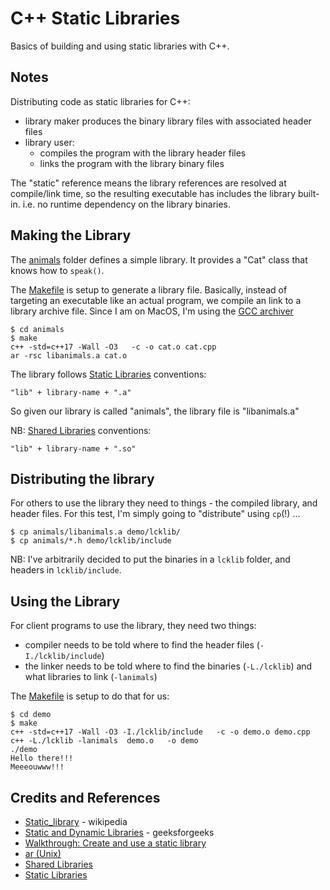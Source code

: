 # C++ Static Libraries

Basics of building and using static libraries with C++.

## Notes

Distributing code as static libraries for C++:

* library maker produces the binary library files with associated header files
* library user:
  * compiles the program with the library header files
  * links the program with the library binary files

The "static" reference means the library references are resolved at compile/link time, so the resulting executable has
includes the library built-in. i.e. no runtime dependency on the library binaries.

## Making the Library

The [animals](./animals) folder defines a simple library. It provides a "Cat" class that knows how to `speak()`.

The [Makefile](./demo/Makefile) is setup to generate a library file.
Basically, instead of targeting an executable like an actual program, we compile an link to a library archive file.
Since I am on MacOS, I'm using the [GCC archiver](https://en.wikipedia.org/wiki/Ar_(Unix))

    $ cd animals
    $ make
    c++ -std=c++17 -Wall -O3   -c -o cat.o cat.cpp
    ar -rsc libanimals.a cat.o

The library follows [Static Libraries](https://tldp.org/HOWTO/Program-Library-HOWTO/static-libraries.html) conventions:

    "lib" + library-name + ".a"

So given our library is called "animals", the library file is "libanimals.a"

NB: [Shared Libraries](https://tldp.org/HOWTO/Program-Library-HOWTO/shared-libraries.html) conventions:

    "lib" + library-name + ".so"


## Distributing the library

For others to use the library they need to things - the compiled library, and header files.
For this test, I'm simply going to "distribute" using `cp`(!) ...

    $ cp animals/libanimals.a demo/lcklib/
    $ cp animals/*.h demo/lcklib/include

NB: I've arbitrarily decided to put the binaries in a `lcklib` folder, and headers in `lcklib/include`.

## Using the Library

For client programs to use the library, they need two things:

* compiler needs to be told where to find the header files (`-I./lcklib/include`)
* the linker needs to be told where to find the binaries (`-L./lcklib`) and what libraries to link (`-lanimals`)

The [Makefile](./demo/Makefile) is setup to do that for us:

    $ cd demo
    $ make
    c++ -std=c++17 -Wall -O3 -I./lcklib/include   -c -o demo.o demo.cpp
    c++ -L./lcklib -lanimals  demo.o   -o demo
    ./demo
    Hello there!!!
    Meeeouwww!!!

## Credits and References

* [Static_library](https://en.wikipedia.org/wiki/Static_library) - wikipedia
* [Static and Dynamic Libraries](https://www.geeksforgeeks.org/static-vs-dynamic-libraries/) - geeksforgeeks
* [Walkthrough: Create and use a static library](https://docs.microsoft.com/en-us/cpp/build/walkthrough-creating-and-using-a-static-library-cpp?view=msvc-170)
* [ar (Unix)](https://en.wikipedia.org/wiki/Ar_(Unix))
* [Shared Libraries](https://tldp.org/HOWTO/Program-Library-HOWTO/shared-libraries.html)
* [Static Libraries](https://tldp.org/HOWTO/Program-Library-HOWTO/static-libraries.html)
